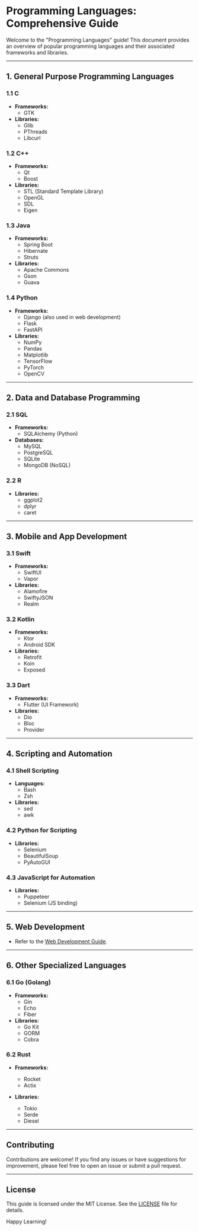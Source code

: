 # Programming Languages: Comprehensive Guide

Welcome to the "Programming Languages" guide! This document provides an overview of popular programming languages and their associated frameworks and libraries.

---

## **1. General Purpose Programming Languages**

### **1.1 C**

- **Frameworks:**
  - GTK
- **Libraries:**
  - Glib
  - PThreads
  - Libcurl

### **1.2 C++**

- **Frameworks:**
  - Qt
  - Boost
- **Libraries:**
  - STL (Standard Template Library)
  - OpenGL
  - SDL
  - Eigen

### **1.3 Java**

- **Frameworks:**
  - Spring Boot
  - Hibernate
  - Struts
- **Libraries:**
  - Apache Commons
  - Gson
  - Guava

### **1.4 Python**

- **Frameworks:**
  - Django (also used in web development)
  - Flask
  - FastAPI
- **Libraries:**
  - NumPy
  - Pandas
  - Matplotlib
  - TensorFlow
  - PyTorch
  - OpenCV

---

## **2. Data and Database Programming**

### **2.1 SQL**

- **Frameworks:**
  - SQLAlchemy (Python)
- **Databases:**
  - MySQL
  - PostgreSQL
  - SQLite
  - MongoDB (NoSQL)

### **2.2 R**

- **Libraries:**
  - ggplot2
  - dplyr
  - caret

---

## **3. Mobile and App Development**

### **3.1 Swift**

- **Frameworks:**
  - SwiftUI
  - Vapor
- **Libraries:**
  - Alamofire
  - SwiftyJSON
  - Realm

### **3.2 Kotlin**

- **Frameworks:**
  - Ktor
  - Android SDK
- **Libraries:**
  - Retrofit
  - Koin
  - Exposed

### **3.3 Dart**

- **Frameworks:**
  - Flutter (UI Framework)
- **Libraries:**
  - Dio
  - Bloc
  - Provider

---

## **4. Scripting and Automation**

### **4.1 Shell Scripting**

- **Languages:**
  - Bash
  - Zsh
- **Libraries:**
  - sed
  - awk

### **4.2 Python for Scripting**

- **Libraries:**
  - Selenium
  - BeautifulSoup
  - PyAutoGUI

### **4.3 JavaScript for Automation**

- **Libraries:**
  - Puppeteer
  - Selenium (JS binding)

---

## **5. Web Development**

- Refer to the [Web Development Guide](./webdevelopment.md).

---

## **6. Other Specialized Languages**

### **6.1 Go (Golang)**

- **Frameworks:**
  - Gin
  - Echo
  - Fiber
- **Libraries:**
  - Go Kit
  - GORM
  - Cobra

### **6.2 Rust**

- **Frameworks:**

  - Rocket
  - Actix
- **Libraries:**
  - Tokio
  - Serde
  - Diesel

---

## **Contributing**

Contributions are welcome! If you find any issues or have suggestions for improvement, please feel free to open an issue or submit a pull request.

---

## **License**

This guide is licensed under the MIT License. See the [LICENSE](LICENSE) file for details.

Happy Learning!
